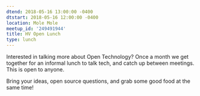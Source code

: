 ```yaml
---
dtend: 2018-05-16 13:00:00 -0400
dtstart: 2018-05-16 12:00:00 -0400
location: Mole Mole
meetup_id: '249491944'
title: HV Open Lunch
type: lunch
---
```


Interested in talking more about Open Technology? Once a month we get
together for an informal lunch to talk tech, and catch up between
meetings. This is open to anyone.

Bring your ideas, open source questions, and grab some good food at
the same time!
